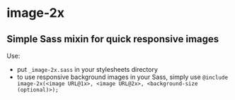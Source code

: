 # image-2x
## Simple Sass mixin for quick responsive images

Use:

- put `_image-2x.sass` in your stylesheets directory
- to use responsive background images in your Sass, simply use `@include image-2x(<image URL@1x>, <image URL@2x>, <background-size (optional)>);`
